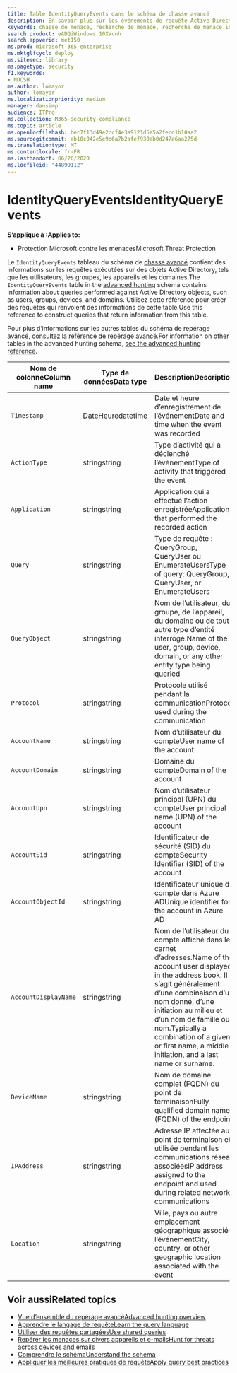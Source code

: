 ```yaml
---
title: Table IdentityQueryEvents dans le schéma de chasse avancé
description: En savoir plus sur les événements de requête Active Directory dans la table IdentityQueryEvents du schéma de chasse avancé
keywords: chasse de menace, recherche de menace, recherche de menace informatique, protection contre les menaces Microsoft, Microsoft 365, MTP, M365, recherche, requête, télémétrie, référence de schéma, Kusto, table, colonne, type de données, description, IdentityQueryEvents, Azure AD, Active Directory, Azure ATP, identités, requêtes LDAP
search.product: eADQiWindows 10XVcnh
search.appverid: met150
ms.prod: microsoft-365-enterprise
ms.mktglfcycl: deploy
ms.sitesec: library
ms.pagetype: security
f1.keywords:
- NOCSH
ms.author: lomayor
author: lomayor
ms.localizationpriority: medium
manager: dansimp
audience: ITPro
ms.collection: M365-security-compliance
ms.topic: article
ms.openlocfilehash: bec7f13d49e2ccf4e3a9121d5e5a2fecd1b10aa2
ms.sourcegitcommit: ab10c042e5e9c6a7b2afef930ab0d247a6aa275d
ms.translationtype: MT
ms.contentlocale: fr-FR
ms.lasthandoff: 06/26/2020
ms.locfileid: "44899112"
---
```

# <a name="identityqueryevents"></a><span data-ttu-id="656b3-104">IdentityQueryEvents</span><span class="sxs-lookup"><span data-stu-id="656b3-104">IdentityQueryEvents</span></span>

<span data-ttu-id="656b3-105">**S’applique à :**</span><span class="sxs-lookup"><span data-stu-id="656b3-105">**Applies to:**</span></span>
- <span data-ttu-id="656b3-106">Protection Microsoft contre les menaces</span><span class="sxs-lookup"><span data-stu-id="656b3-106">Microsoft Threat Protection</span></span>

<span data-ttu-id="656b3-107">Le `IdentityQueryEvents` tableau du schéma de [chasse avancé](advanced-hunting-overview.md) contient des informations sur les requêtes exécutées sur des objets Active Directory, tels que les utilisateurs, les groupes, les appareils et les domaines.</span><span class="sxs-lookup"><span data-stu-id="656b3-107">The `IdentityQueryEvents` table in the [advanced hunting](advanced-hunting-overview.md) schema contains information about queries performed against Active Directory objects, such as users, groups, devices, and domains.</span></span> <span data-ttu-id="656b3-108">Utilisez cette référence pour créer des requêtes qui renvoient des informations de cette table.</span><span class="sxs-lookup"><span data-stu-id="656b3-108">Use this reference to construct queries that return information from this table.</span></span>

<span data-ttu-id="656b3-109">Pour plus d’informations sur les autres tables du schéma de repérage avancé, [consultez la référence de repérage avancé](advanced-hunting-schema-tables.md).</span><span class="sxs-lookup"><span data-stu-id="656b3-109">For information on other tables in the advanced hunting schema, [see the advanced hunting reference](advanced-hunting-schema-tables.md).</span></span>

| <span data-ttu-id="656b3-110">Nom de colonne</span><span class="sxs-lookup"><span data-stu-id="656b3-110">Column name</span></span> | <span data-ttu-id="656b3-111">Type de données</span><span class="sxs-lookup"><span data-stu-id="656b3-111">Data type</span></span> | <span data-ttu-id="656b3-112">Description</span><span class="sxs-lookup"><span data-stu-id="656b3-112">Description</span></span> |
|-------------|-----------|-------------|
| `Timestamp` | <span data-ttu-id="656b3-113">DateHeure</span><span class="sxs-lookup"><span data-stu-id="656b3-113">datetime</span></span> | <span data-ttu-id="656b3-114">Date et heure d’enregistrement de l’événement</span><span class="sxs-lookup"><span data-stu-id="656b3-114">Date and time when the event was recorded</span></span> |
| `ActionType` | <span data-ttu-id="656b3-115">string</span><span class="sxs-lookup"><span data-stu-id="656b3-115">string</span></span> | <span data-ttu-id="656b3-116">Type d’activité qui a déclenché l’événement</span><span class="sxs-lookup"><span data-stu-id="656b3-116">Type of activity that triggered the event</span></span> |
| `Application` | <span data-ttu-id="656b3-117">string</span><span class="sxs-lookup"><span data-stu-id="656b3-117">string</span></span> | <span data-ttu-id="656b3-118">Application qui a effectué l’action enregistrée</span><span class="sxs-lookup"><span data-stu-id="656b3-118">Application that performed the recorded action</span></span> |
| `Query` | <span data-ttu-id="656b3-119">string</span><span class="sxs-lookup"><span data-stu-id="656b3-119">string</span></span> | <span data-ttu-id="656b3-120">Type de requête : QueryGroup, QueryUser ou EnumerateUsers</span><span class="sxs-lookup"><span data-stu-id="656b3-120">Type of query: QueryGroup, QueryUser, or EnumerateUsers</span></span> |
| `QueryObject` | <span data-ttu-id="656b3-121">string</span><span class="sxs-lookup"><span data-stu-id="656b3-121">string</span></span> | <span data-ttu-id="656b3-122">Nom de l’utilisateur, du groupe, de l’appareil, du domaine ou de tout autre type d’entité interrogé.</span><span class="sxs-lookup"><span data-stu-id="656b3-122">Name of the user, group, device, domain, or any other entity type being queried</span></span> |
| `Protocol` | <span data-ttu-id="656b3-123">string</span><span class="sxs-lookup"><span data-stu-id="656b3-123">string</span></span> | <span data-ttu-id="656b3-124">Protocole utilisé pendant la communication</span><span class="sxs-lookup"><span data-stu-id="656b3-124">Protocol used during the communication</span></span> |
| `AccountName` | <span data-ttu-id="656b3-125">string</span><span class="sxs-lookup"><span data-stu-id="656b3-125">string</span></span> | <span data-ttu-id="656b3-126">Nom d’utilisateur du compte</span><span class="sxs-lookup"><span data-stu-id="656b3-126">User name of the account</span></span> |
| `AccountDomain` | <span data-ttu-id="656b3-127">string</span><span class="sxs-lookup"><span data-stu-id="656b3-127">string</span></span> | <span data-ttu-id="656b3-128">Domaine du compte</span><span class="sxs-lookup"><span data-stu-id="656b3-128">Domain of the account</span></span> |
| `AccountUpn` | <span data-ttu-id="656b3-129">string</span><span class="sxs-lookup"><span data-stu-id="656b3-129">string</span></span> | <span data-ttu-id="656b3-130">Nom d’utilisateur principal (UPN) du compte</span><span class="sxs-lookup"><span data-stu-id="656b3-130">User principal name (UPN) of the account</span></span> |
| `AccountSid` | <span data-ttu-id="656b3-131">string</span><span class="sxs-lookup"><span data-stu-id="656b3-131">string</span></span> | <span data-ttu-id="656b3-132">Identificateur de sécurité (SID) du compte</span><span class="sxs-lookup"><span data-stu-id="656b3-132">Security Identifier (SID) of the account</span></span> |
| `AccountObjectId` | <span data-ttu-id="656b3-133">string</span><span class="sxs-lookup"><span data-stu-id="656b3-133">string</span></span> | <span data-ttu-id="656b3-134">Identificateur unique du compte dans Azure AD</span><span class="sxs-lookup"><span data-stu-id="656b3-134">Unique identifier for the account in Azure AD</span></span> |
| `AccountDisplayName` | <span data-ttu-id="656b3-135">string</span><span class="sxs-lookup"><span data-stu-id="656b3-135">string</span></span> | <span data-ttu-id="656b3-136">Nom de l’utilisateur du compte affiché dans le carnet d’adresses.</span><span class="sxs-lookup"><span data-stu-id="656b3-136">Name of the account user displayed in the address book.</span></span> <span data-ttu-id="656b3-137">Il s’agit généralement d’une combinaison d’un nom donné, d’une initiation au milieu et d’un nom de famille ou nom.</span><span class="sxs-lookup"><span data-stu-id="656b3-137">Typically a combination of a given or first name, a middle initiation, and a last name or surname.</span></span> |
| `DeviceName` | <span data-ttu-id="656b3-138">string</span><span class="sxs-lookup"><span data-stu-id="656b3-138">string</span></span> | <span data-ttu-id="656b3-139">Nom de domaine complet (FQDN) du point de terminaison</span><span class="sxs-lookup"><span data-stu-id="656b3-139">Fully qualified domain name (FQDN) of the endpoint</span></span> |
| `IPAddress` | <span data-ttu-id="656b3-140">string</span><span class="sxs-lookup"><span data-stu-id="656b3-140">string</span></span> | <span data-ttu-id="656b3-141">Adresse IP affectée au point de terminaison et utilisée pendant les communications réseau associées</span><span class="sxs-lookup"><span data-stu-id="656b3-141">IP address assigned to the endpoint and used during related network communications</span></span> |
| `Location` | <span data-ttu-id="656b3-142">string</span><span class="sxs-lookup"><span data-stu-id="656b3-142">string</span></span> | <span data-ttu-id="656b3-143">Ville, pays ou autre emplacement géographique associé à l’événement</span><span class="sxs-lookup"><span data-stu-id="656b3-143">City, country, or other geographic location associated with the event</span></span> |

## <a name="related-topics"></a><span data-ttu-id="656b3-144">Voir aussi</span><span class="sxs-lookup"><span data-stu-id="656b3-144">Related topics</span></span>
- [<span data-ttu-id="656b3-145">Vue d’ensemble du repérage avancé</span><span class="sxs-lookup"><span data-stu-id="656b3-145">Advanced hunting overview</span></span>](advanced-hunting-overview.md)
- [<span data-ttu-id="656b3-146">Apprendre le langage de requête</span><span class="sxs-lookup"><span data-stu-id="656b3-146">Learn the query language</span></span>](advanced-hunting-query-language.md)
- [<span data-ttu-id="656b3-147">Utiliser des requêtes partagées</span><span class="sxs-lookup"><span data-stu-id="656b3-147">Use shared queries</span></span>](advanced-hunting-shared-queries.md)
- [<span data-ttu-id="656b3-148">Repérer les menaces sur divers appareils et e-mails</span><span class="sxs-lookup"><span data-stu-id="656b3-148">Hunt for threats across devices and emails</span></span>](advanced-hunting-query-emails-devices.md)
- [<span data-ttu-id="656b3-149">Comprendre le schéma</span><span class="sxs-lookup"><span data-stu-id="656b3-149">Understand the schema</span></span>](advanced-hunting-schema-tables.md)
- [<span data-ttu-id="656b3-150">Appliquer les meilleures pratiques de requête</span><span class="sxs-lookup"><span data-stu-id="656b3-150">Apply query best practices</span></span>](advanced-hunting-best-practices.md)
